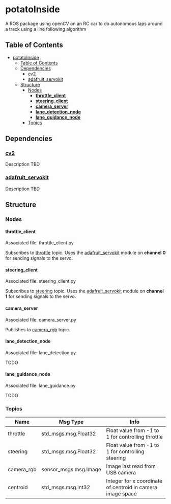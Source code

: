 # potatoInside

A ROS package using openCV on an RC car to do autonomous laps around a track using a line following algorithm

## Table of Contents

- [potatoInside](#potatoinside)
  - [Table of Contents](#table-of-contents)
  - [Dependencies](#dependencies)
    - [cv2](#cv2)
    - [adafruit_servokit](#adafruit_servokit)
  - [Structure](#structure)
    - [Nodes](#nodes)
      - [**throttle_client**](#throttle_client)
      - [**steering_client**](#steering_client)
      - [**camera_server**](#camera_server)
      - [**lane_detection_node**](#lane_detection_node)
      - [**lane_guidance_node**](#lane_guidance_node)
    - [Topics](#topics)

## Dependencies

### [cv2](https://opencv.org/)

Description TBD

### [adafruit_servokit](https://circuitpython.readthedocs.io/projects/servokit/en/latest/)

Description TBD
## Structure

### Nodes

#### **throttle_client**

Associated file: throttle_client.py

Subscribes to [throttle](#topic_throttle) topic. Uses the
[adafruit_servokit](#adafruit_servokit) module on **channel 0** for sending
signals to the servo.

#### **steering_client**

Associated file: steering_client.py

Subscribes to [steering](#topic_steering) topic. Uses the
[adafruit_servokit](#adafruit_servokit) module on **channel 1** for sending
signals to the servo.

#### **camera_server**

Associated file: camera_server.py

Publishes to [camera_rgb](#topic_camera_rgb) topic.

#### **lane_detection_node**

Associated file: lane_detection.py

TODO

#### **lane_guidance_node**

Associated file: lane_guidance.py

TODO

### Topics

| Name                                  | Msg Type                  | Info                                              |
| ------------------------------------- | --------------------- | ------------------------------------------------- |
| <a id="topic_throttle">throttle</a>   | std_msgs.msg.Float32  | Float value from -1 to 1 for controlling throttle |
| <a id="topic_steering">steering</a>| std_msgs.msg.Float32  | Float value from -1 to 1 for controlling steering |
| camera_rgb                            | sensor_msgs.msg.Image | Image last read from USB camera |
| centroid                              | std_msgs.msg.Int32    | Integer for x coordinate of centroid in camera image space |
